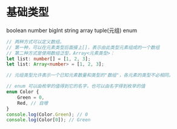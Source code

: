 # 基础类型
boolean number bigInt string array tuple(元组) enum 

```ts
// 两种方式可以定义数组。
// 第一种，可以在元素类型后面接上[]，表示由此类型元素组成的一个数组
// 第二种方式是使用数组泛型，Array<元素类型>：
let list: number[] = [1, 2, 3];
let list: Array<number> = [1, 2, 3];

// 元组类型允许表示一个已知元素数量和类型的"数组"，各元素的类型不必相同。

// enum 可以由枚举的值得到它的名字，也可以由名字得到枚举的值
enum Color {
    Green = 0,
    Red, // 自增
}
console.log(Color.Green); // 0
console.log(Color[0]); // Green


```